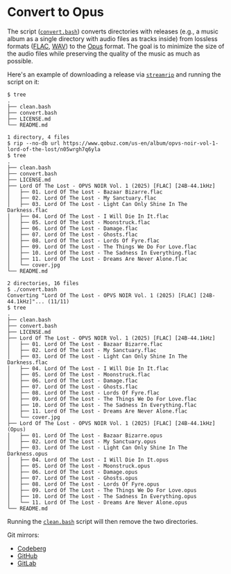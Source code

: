 # Convert to Opus

The script ([`convert.bash`](./convert.bash)) converts directories with releases (e.g., a music album as a single directory with audio files as tracks inside) from lossless formats ([FLAC](https://en.wikipedia.org/wiki/FLAC), [WAV](https://en.wikipedia.org/wiki/WAV)) to the [Opus](https://en.wikipedia.org/wiki/Opus_(audio_format)) format. The goal is to minimize the size of the audio files while preserving the quality of the music as much as possible.

Here's an example of downloading a release via [`streamrip`](https://github.com/nathom/streamrip) and running the script on it:

```console
$ tree
.
├── clean.bash
├── convert.bash
├── LICENSE.md
└── README.md

1 directory, 4 files
$ rip --no-db url https://www.qobuz.com/us-en/album/opvs-noir-vol-1-lord-of-the-lost/n05wrgh7q6yla
$ tree
.
├── clean.bash
├── convert.bash
├── LICENSE.md
├── Lord Of The Lost - OPVS NOIR Vol. 1 (2025) [FLAC] [24B-44.1kHz]
│   ├── 01. Lord Of The Lost - Bazaar Bizarre.flac
│   ├── 02. Lord Of The Lost - My Sanctuary.flac
│   ├── 03. Lord Of The Lost - Light Can Only Shine In The Darkness.flac
│   ├── 04. Lord Of The Lost - I Will Die In It.flac
│   ├── 05. Lord Of The Lost - Moonstruck.flac
│   ├── 06. Lord Of The Lost - Damage.flac
│   ├── 07. Lord Of The Lost - Ghosts.flac
│   ├── 08. Lord Of The Lost - Lords Of Fyre.flac
│   ├── 09. Lord Of The Lost - The Things We Do For Love.flac
│   ├── 10. Lord Of The Lost - The Sadness In Everything.flac
│   ├── 11. Lord Of The Lost - Dreams Are Never Alone.flac
│   └── cover.jpg
└── README.md

2 directories, 16 files
$ ./convert.bash
Converting "Lord Of The Lost - OPVS NOIR Vol. 1 (2025) [FLAC] [24B-44.1kHz]"... (11/11)
$ tree
.
├── clean.bash
├── convert.bash
├── LICENSE.md
├── Lord Of The Lost - OPVS NOIR Vol. 1 (2025) [FLAC] [24B-44.1kHz]
│   ├── 01. Lord Of The Lost - Bazaar Bizarre.flac
│   ├── 02. Lord Of The Lost - My Sanctuary.flac
│   ├── 03. Lord Of The Lost - Light Can Only Shine In The Darkness.flac
│   ├── 04. Lord Of The Lost - I Will Die In It.flac
│   ├── 05. Lord Of The Lost - Moonstruck.flac
│   ├── 06. Lord Of The Lost - Damage.flac
│   ├── 07. Lord Of The Lost - Ghosts.flac
│   ├── 08. Lord Of The Lost - Lords Of Fyre.flac
│   ├── 09. Lord Of The Lost - The Things We Do For Love.flac
│   ├── 10. Lord Of The Lost - The Sadness In Everything.flac
│   ├── 11. Lord Of The Lost - Dreams Are Never Alone.flac
│   └── cover.jpg
├── Lord Of The Lost - OPVS NOIR Vol. 1 (2025) [FLAC] [24B-44.1kHz] (Opus)
│   ├── 01. Lord Of The Lost - Bazaar Bizarre.opus
│   ├── 02. Lord Of The Lost - My Sanctuary.opus
│   ├── 03. Lord Of The Lost - Light Can Only Shine In The Darkness.opus
│   ├── 04. Lord Of The Lost - I Will Die In It.opus
│   ├── 05. Lord Of The Lost - Moonstruck.opus
│   ├── 06. Lord Of The Lost - Damage.opus
│   ├── 07. Lord Of The Lost - Ghosts.opus
│   ├── 08. Lord Of The Lost - Lords Of Fyre.opus
│   ├── 09. Lord Of The Lost - The Things We Do For Love.opus
│   ├── 10. Lord Of The Lost - The Sadness In Everything.opus
│   └── 11. Lord Of The Lost - Dreams Are Never Alone.opus
└── README.md
```

Running the [`clean.bash`](./clean.bash) script will then remove the two directories.

Git mirrors:

- [Codeberg](https://codeberg.org/paveloom/convert-to-opus)
- [GitHub](https://github.com/paveloom/convert-to-opus)
- [GitLab](https://gitlab.com/paveloom-g/personal/convert-to-opus)
